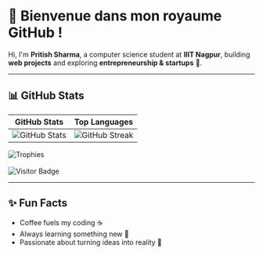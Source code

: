# 👑 Bienvenue dans mon royaume GitHub !

Hi, I'm **Pritish Sharma**, a computer science student at **IIIT Nagpur**, building **web projects** and exploring **entrepreneurship & startups** 🚀.

---

## 📊 GitHub Stats

| GitHub Stats | Top Languages |
|--------------|---------------|
|![GitHub Stats](https://github-readme-stats.vercel.app/api?username=pritishsharma2006&show_icons=true&theme=radical)  |![GitHub Streak](https://github-readme-streak-stats.herokuapp.com/?user=pritishsharma2006&theme=radical)   |
   

![Trophies](https://github-profile-trophy.vercel.app/?username=pritishsharma2006&theme=radical)  
<br>
![Visitor Badge](https://visitor-badge.laobi.icu/badge?page_id=pritishsharma2006)

---


## ✨ Fun Facts

- Coffee fuels my coding ☕  
- Always learning something new 🌌  
- Passionate about turning ideas into reality 🚀
